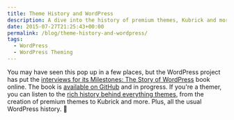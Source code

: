 ```yaml
---
title: Theme History and WordPress
description: A dive into the history of premium themes, Kubrick and more.
date: 2015-07-27T21:25:43+00:00
permalink: /blog/theme-history-and-wordpress/
tags:
  - WordPress
  - WordPress Theming
---
```


You may have seen this pop up in a few places, but the WordPress project has put the [interviews for its Milestones: The Story of WordPress](http://archive.wordpress.org/interviews/) book online. The book is [available on GitHub](https://github.com/WordPress/book) and in progress. If you're a themer, you can listen to the [rich history behind everything themes](http://archive.wordpress.org/interviews/tag/themes.html), from the creation of premium themes to Kubrick and more. Plus, all the usual WordPress history. 🙂
